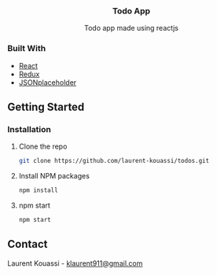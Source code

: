 <p align="center">
  <h3 align="center">Todo App</h3>

  <p align="center">
    Todo app made using reactjs
    <br />
  </p>
</p>

### Built With

* [React](https://reactjs.org/)
* [Redux](https://redux.js.org/)
* [JSONplaceholder]((https://jsonplaceholder.typicode.com/))

<!-- GETTING STARTED -->
## Getting Started

### Installation

1. Clone the repo
   ```sh
   git clone https://github.com/laurent-kouassi/todos.git
   ```
2. Install NPM packages
   ```sh
   npm install
   ```
3. npm start
   ```sh
   npm start
   ```



<!-- CONTACT -->
## Contact

Laurent Kouassi - klaurent911@gmail.com
